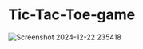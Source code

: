 # Tic-Tac-Toe-game
![Screenshot 2024-12-22 235418](https://github.com/user-attachments/assets/fe5f116c-2049-4c85-9b7c-b695b7a3f5c7)
